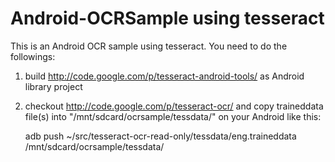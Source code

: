 Android-OCRSample using tesseract
====
This is an Android OCR sample using tesseract. You need to do the followings:

1. build http://code.google.com/p/tesseract-android-tools/ as Android library project
2. checkout http://code.google.com/p/tesseract-ocr/ and copy traineddata file(s) into "/mnt/sdcard/ocrsample/tessdata/" on your Android like this:

    adb push ~/src/tesseract-ocr-read-only/tessdata/eng.traineddata /mnt/sdcard/ocrsample/tessdata/

